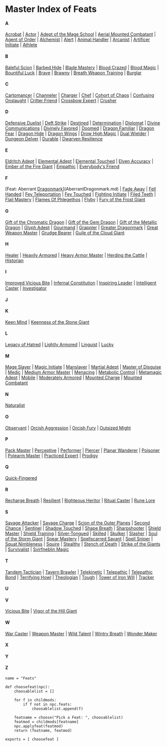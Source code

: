 # Master Index of Feats

#### A
[Acrobat](Acrobat.md) | [Actor](Actor.md) | [Adept of the Mage School](AdeptoftheMageSchool.md) | [Aerial Mounted Combatant](AerialMountedCombatant.md) | [Agent of Order](AgentofOrder.md) | [Alchemist](Alchemist.md) | [Alert](Alert.md) | [Animal Handler](AnimalHandler.md) | [Arcanist](Arcanist.md) | [Artificer Initiate](ArtificerInitiate.md) | [Athlete](Athlete.md)

#### B
[Baleful Scion](BalefulScion.md) | [Barbed Hide](BarbedHide.md) | [Blade Mastery](BladeMastery.md) | [Blood Crazed](BloodCrazed.md) | [Blood Magic](BloodMagic.md) | [Bountiful Luck](BountifulLuck.md) | [Brave](Brave.md) | [Brawny](Brawny.md) | [Breath Weapon Training](BreathWeaponTraining.md) | [Burglar](Burglar.md)

#### C
[Cartomancer](Cartomancer.md) | [Channeler](Channeler.md) | [Charger](Charger.md) | [Chef](Chef.md) | [Cohort of Chaos](CohortofChaos.md) | [Confusing Onslaught](ConfusingOnslaught.md) | [Critter Friend](CritterFriend.md) | [Crossbow Expert](CrossbowExpert.md) | [Crusher](Crusher.md)

#### D
[Defensive Duelist](DefensiveDuelist.md) | [Deft Strike](DeftStrike.md) | [Destined](Destined.md) | [Determination](Determination.md) | [Diplomat](Diplomat.md) | [Divine Communications](DivineCommunications.md) | [Divinely Favored](DivinelyFavored.md) | [Doomed](Doomed.md) | [Dragon Familiar](DragonFamiliar.md) | [Dragon Fear](DragonFear.md) | [Dragon Hide](DragonHide.md) | [Dragon Wings](DragonWings.md) | [Drow High Magic](DrowHighMagic.md) | [Dual Wielder](DualWielder.md) | [Dungeon Delver](DungeonDelver.md) | [Durable](Durable.md) | [Dwarven Resilience](DwarvenResilience.md)

#### E
[Eldritch Adept](EldritchAdept.md) | [Elemental Adept](ElementalAdept.md) | [Elemental Touched](ElementalTouched.md) | [Elven Accuracy](ElvenAccuracy.md) | [Ember of the Fire Giant](EmberoftheFireGiant.md) | [Empathic](Empathic.md) | [Everybody's Friend](Everybody'sFriend.md)

#### F
[Feat: Aberrant [Dragonmark](/Races/Dragonmarked.md)](AberrantDragonmark.md) | [Fade Away](FadeAway.md) | [Fell Handed](FellHanded.md) | [Fey Teleportation](FeyTeleportation.md) | [Fey Touched](FeyTouched.md) | [Fighting Initiate](FightingInitiate.md) | [Filed Teeth](FiledTeeth.md) | [Flail Mastery](FlailMastery.md) | [Flames Of Phlegethos](FlamesOfPhlegethos.md) | [Flyby](Flyby.md) | [Fury of the Frost Giant](FuryoftheFrostGiant.md)

#### G
[Gift of the Chromatic Dragon](GiftoftheChromaticDragon.md) | [Gift of the Gem Dragon](GiftoftheGemDragon.md) | [Gift of the Metallic Dragon](GiftoftheMetallicDragon.md) | [Glyph Adept](GlyphAdept.md) | [Gourmand](Gourmand.md) | [Grappler](Grappler.md) | [Greater Dragonmark](GreaterDragonmark.md) | [Great Weapon Master](GreatWeaponMaster.md) | [Grudge Bearer](GrudgeBearer.md) | [Guile of the Cloud Giant](GuileoftheCloudGiant.md)

#### H
[Healer](Healer.md) | [Heavily Armored](HeavilyArmored.md) | [Heavy Armor Master](HeavyArmorMaster.md) | [Herding the Cattle](HerdingtheCattle.md) | [Historian](Historian.md)

#### I
[Improved Vicious Bite](ImprovedViciousBite.md) | [Infernal Constitution](InfernalConstitution.md) | [Inspiring Leader](InspiringLeader.md) | [Intelligent Caster](IntelligentCaster.md) | [Investigator](Investigator.md)

#### J


#### K
[Keen Mind](KeenMind.md) | [Keenness of the Stone Giant](KeennessoftheStoneGiant.md)

#### L
[Legacy of Hatred](LegacyofHatred.md) | [Lightly Armored](LightlyArmored.md) | [Linguist](Linguist.md) | [Lucky](Lucky.md)

#### M
[Mage Slayer](MageSlayer.md) | [Magic Initiate](MagicInitiate.md) | [Manslayer](Manslayer.md) | [Martial Adept](MartialAdept.md) | [Master of Disguise](MasterofDisguise.md) | [Medic](Medic.md) | [Medium Armor Master](MediumArmorMaster.md) | [Menacing](Menacing.md) | [Metabolic Control](MetabolicControl.md) | [Metamagic Adept](MetamagicAdept.md) | [Mobile](Mobile.md) | [Moderately Armored](ModeratelyArmored.md) | [Mounted Charge](MountedCharge.md) | [Mounted Combatant](MountedCombatant.md)

#### N
[Naturalist](Naturalist.md)

#### O
[Observant](Observant.md) | [Orcish Aggression](OrcishAggression.md) | [Orcish Fury](OrcishFury.md) | [Outsized Might](OutsizedMight.md)

#### P
[Pack Master](PackMaster.md) | [Perceptive](Perceptive.md) | [Performer](Performer.md) | [Piercer](Piercer.md) | [Planar Wanderer](PlanarWanderer.md) | [Poisoner](Poisoner.md) | [Polearm Master](PolearmMaster.md) | [Practiced Expert](PracticedExpert.md) | [Prodigy](Prodigy.md)

#### Q
[Quick-Fingered](Quick-Fingered.md)

#### R
[Recharge Breath](RechargeBreath.md) | [Resilient](Resilient.md) | [Righteous Heritor](RighteousHeritor.md) | [Ritual Caster](RitualCaster.md) | [Rune Lore](RuneLore.md)

#### S
[Savage Attacker](SavageAttacker.md) | [Savage Charge](SavageCharge.md) | [Scion of the Outer Planes](ScionoftheOuterPlanes.md) | [Second Chance](SecondChance.md) | [Sentinel](Sentinel.md) | [Shadow Touched](ShadowTouched.md) | [Shape Breath](ShapeBreath.md) | [Sharpshooter](Sharpshooter.md) | [Shield Master](ShieldMaster.md) | [Shield Training](ShieldTraining.md) | [Silver-Tongued](Silver-Tongued.md) | [Skilled](Skilled.md) | [Skulker](Skulker.md) | [Slasher](Slasher.md) | [Soul of the Storm Giant](SouloftheStormGiant.md) | [Spear Mastery](SpearMastery.md) | [Spellscarred Savant](SpellscarredSavant.md) | [Spell Sniper](SpellSniper.md) | [Squat Nimbleness](SquatNimbleness.md) | [Squire](Squire.md) | [Stealthy](Stealthy.md) | [Stench of Death](StenchofDeath.md) | [Strike of the Giants](StrikeoftheGiants.md) | [Survivalist](Survivalist.md) | [Svirfneblin Magic](SvirfneblinMagic.md)

#### T
[Tandem Tactician](TandemTactician.md) | [Tavern Brawler](TavernBrawler.md) | [Telekinetic](Telekinetic.md) | [Telepathic](Telepathic.md) | [Telepathic Bond](TelepathicBond.md) | [Terrifying Howl](TerrifyingHowl.md) | [Theologian](Theologian.md) | [Tough](Tough.md) | [Tower of Iron Will](TowerofIronWill.md) | [Tracker](Tracker.md)

#### U


#### V
[Vicious Bite](ViciousBite.md) | [Vigor of the Hill Giant](VigoroftheHillGiant.md)

#### W
[War Caster](WarCaster.md) | [Weapon Master](WeaponMaster.md) | [Wild Talent](WildTalent.md) | [Wintry Breath](WintryBreath.md) | [Wonder Maker](WonderMaker.md)

#### X


#### Y


#### Z


```
name = "Feats"

def choosefeat(npc):
    choosablelist = []

    for f in childmods:
        if f not in npc.feats:
            choosablelist.append(f)

    featname = choose("Pick a Feat: ", choosablelist)
    featmod = childmods[featname]
    npc.applyfeat(featmod)
    return (featname, featmod)

exports = [ choosefeat ]
```
